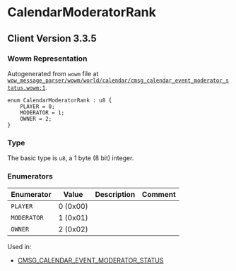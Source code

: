 # CalendarModeratorRank

## Client Version 3.3.5

### Wowm Representation

Autogenerated from `wowm` file at [`wow_message_parser/wowm/world/calendar/cmsg_calendar_event_moderator_status.wowm:1`](https://github.com/gtker/wow_messages/tree/main/wow_message_parser/wowm/world/calendar/cmsg_calendar_event_moderator_status.wowm#L1).

```rust,ignore
enum CalendarModeratorRank : u8 {
    PLAYER = 0;
    MODERATOR = 1;
    OWNER = 2;
}
```
### Type
The basic type is `u8`, a 1 byte (8 bit) integer.
### Enumerators
| Enumerator | Value  | Description | Comment |
| --------- | -------- | ----------- | ------- |
| `PLAYER` | 0 (0x00) |  |  |
| `MODERATOR` | 1 (0x01) |  |  |
| `OWNER` | 2 (0x02) |  |  |

Used in:
* [CMSG_CALENDAR_EVENT_MODERATOR_STATUS](cmsg_calendar_event_moderator_status.md)

